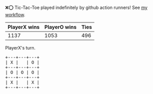 :x::o: Tic-Tac-Toe played indefinitely by github action runners! See [my workflow](.github/workflows/play.yaml).

|PlayerX wins|PlayerO wins|Ties|
|-|-|-|
|1137|1053|496|

PlayerX's turn.

<pre>
+---+---+---+
| X |   | O |
+---+---+---+
| O | O | O |
+---+---+---+
| X |   | X |
+---+---+---+
</pre>